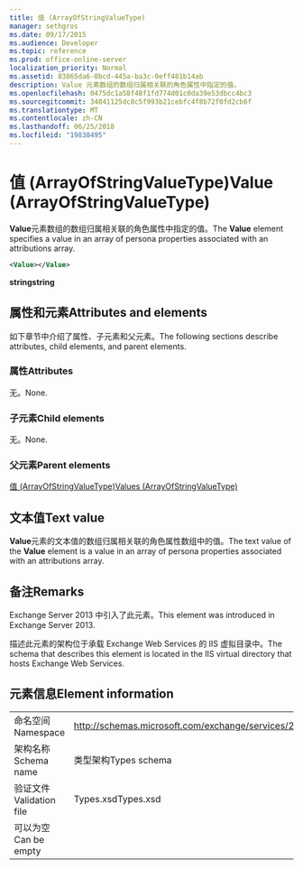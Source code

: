 ```yaml
---
title: 值 (ArrayOfStringValueType)
manager: sethgros
ms.date: 09/17/2015
ms.audience: Developer
ms.topic: reference
ms.prod: office-online-server
localization_priority: Normal
ms.assetid: 83865da6-0bcd-445a-ba3c-0eff481b14ab
description: Value 元素数组的数组归属相关联的角色属性中指定的值。
ms.openlocfilehash: 0475dc1a58f48f1fd774d01c0da39e53dbcc4bc3
ms.sourcegitcommit: 34041125dc8c5f993b21cebfc4f8b72f0fd2cb6f
ms.translationtype: MT
ms.contentlocale: zh-CN
ms.lasthandoff: 06/25/2018
ms.locfileid: "19838495"
---
```

# <a name="value-arrayofstringvaluetype"></a><span data-ttu-id="0627d-103">值 (ArrayOfStringValueType)</span><span class="sxs-lookup"><span data-stu-id="0627d-103">Value (ArrayOfStringValueType)</span></span>

<span data-ttu-id="0627d-104">**Value**元素数组的数组归属相关联的角色属性中指定的值。</span><span class="sxs-lookup"><span data-stu-id="0627d-104">The **Value** element specifies a value in an array of persona properties associated with an attributions array.</span></span> 
  
```XML
<Value></Value>
```

<span data-ttu-id="0627d-105">**string**</span><span class="sxs-lookup"><span data-stu-id="0627d-105">**string**</span></span>

## <a name="attributes-and-elements"></a><span data-ttu-id="0627d-106">属性和元素</span><span class="sxs-lookup"><span data-stu-id="0627d-106">Attributes and elements</span></span>

<span data-ttu-id="0627d-107">如下章节中介绍了属性、子元素和父元素。</span><span class="sxs-lookup"><span data-stu-id="0627d-107">The following sections describe attributes, child elements, and parent elements.</span></span>
  
### <a name="attributes"></a><span data-ttu-id="0627d-108">属性</span><span class="sxs-lookup"><span data-stu-id="0627d-108">Attributes</span></span>

<span data-ttu-id="0627d-109">无。</span><span class="sxs-lookup"><span data-stu-id="0627d-109">None.</span></span>
  
### <a name="child-elements"></a><span data-ttu-id="0627d-110">子元素</span><span class="sxs-lookup"><span data-stu-id="0627d-110">Child elements</span></span>

<span data-ttu-id="0627d-111">无。</span><span class="sxs-lookup"><span data-stu-id="0627d-111">None.</span></span>
  
### <a name="parent-elements"></a><span data-ttu-id="0627d-112">父元素</span><span class="sxs-lookup"><span data-stu-id="0627d-112">Parent elements</span></span>

[<span data-ttu-id="0627d-113">值 (ArrayOfStringValueType)</span><span class="sxs-lookup"><span data-stu-id="0627d-113">Values (ArrayOfStringValueType)</span></span>](values-arrayofstringvaluetype.md)
  
## <a name="text-value"></a><span data-ttu-id="0627d-114">文本值</span><span class="sxs-lookup"><span data-stu-id="0627d-114">Text value</span></span>

<span data-ttu-id="0627d-115">**Value**元素的文本值的数组归属相关联的角色属性数组中的值。</span><span class="sxs-lookup"><span data-stu-id="0627d-115">The text value of the **Value** element is a value in an array of persona properties associated with an attributions array.</span></span> 
  
## <a name="remarks"></a><span data-ttu-id="0627d-116">备注</span><span class="sxs-lookup"><span data-stu-id="0627d-116">Remarks</span></span>

<span data-ttu-id="0627d-117">Exchange Server 2013 中引入了此元素。</span><span class="sxs-lookup"><span data-stu-id="0627d-117">This element was introduced in Exchange Server 2013.</span></span>
  
<span data-ttu-id="0627d-118">描述此元素的架构位于承载 Exchange Web Services 的 IIS 虚拟目录中。</span><span class="sxs-lookup"><span data-stu-id="0627d-118">The schema that describes this element is located in the IIS virtual directory that hosts Exchange Web Services.</span></span>
  
## <a name="element-information"></a><span data-ttu-id="0627d-119">元素信息</span><span class="sxs-lookup"><span data-stu-id="0627d-119">Element information</span></span>

|||
|:-----|:-----|
|<span data-ttu-id="0627d-120">命名空间</span><span class="sxs-lookup"><span data-stu-id="0627d-120">Namespace</span></span>  <br/> |http://schemas.microsoft.com/exchange/services/2006/types  <br/> |
|<span data-ttu-id="0627d-121">架构名称</span><span class="sxs-lookup"><span data-stu-id="0627d-121">Schema name</span></span>  <br/> |<span data-ttu-id="0627d-122">类型架构</span><span class="sxs-lookup"><span data-stu-id="0627d-122">Types schema</span></span>  <br/> |
|<span data-ttu-id="0627d-123">验证文件</span><span class="sxs-lookup"><span data-stu-id="0627d-123">Validation file</span></span>  <br/> |<span data-ttu-id="0627d-124">Types.xsd</span><span class="sxs-lookup"><span data-stu-id="0627d-124">Types.xsd</span></span>  <br/> |
|<span data-ttu-id="0627d-125">可以为空</span><span class="sxs-lookup"><span data-stu-id="0627d-125">Can be empty</span></span>  <br/> ||
   

